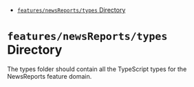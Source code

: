 <!-- START doctoc generated TOC please keep comment here to allow auto update -->
<!-- DON'T EDIT THIS SECTION, INSTEAD RE-RUN doctoc TO UPDATE -->

- [`features/newsReports/types` Directory](#featuresnewsreportstypes-directory)

<!-- END doctoc generated TOC please keep comment here to allow auto update -->

# `features/newsReports/types` Directory

The types folder should contain all the TypeScript types for the NewsReports feature domain.
